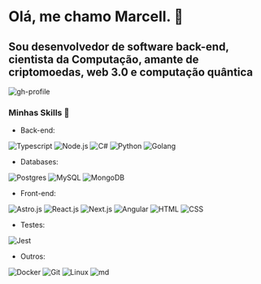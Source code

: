 # Olá, me chamo Marcell. 🧠

## Sou desenvolvedor de software back-end, cientista da Computação, amante de criptomoedas, web 3.0 e computação quântica

![gh-profile](https://github-profile-trophy.vercel.app/?username=marcelldac&theme=onestar&row=1&column=3&no-bg=true&margin-w=15&margin-h=15)

### Minhas Skills 🎯

- Back-end:

![Typescript](https://skillicons.dev/icons?i=ts)
![Node.js](https://skillicons.dev/icons?i=nodejs)
![C#](https://skillicons.dev/icons?i=c#)
![Python](https://skillicons.dev/icons?i=python)
![Golang](https://skillicons.dev/icons?i=golang)

- Databases:

![Postgres](https://skillicons.dev/icons?i=postgres)
![MySQL](https://skillicons.dev/icons?i=mysql)
![MongoDB](https://skillicons.dev/icons?i=mongodb)

- Front-end:

![Astro.js](https://skillicons.dev/icons?i=astro)
![React.js](https://skillicons.dev/icons?i=react)
![Next.js](https://skillicons.dev/icons?i=nextjs)
![Angular](https://skillicons.dev/icons?i=angular)
![HTML](https://skillicons.dev/icons?i=html)
![CSS](https://skillicons.dev/icons?i=css)

- Testes:
  
![Jest](https://skillicons.dev/icons?i=jest)

- Outros:

![Docker](https://skillicons.dev/icons?i=docker)
![Git](https://skillicons.dev/icons?i=git)
![Linux](https://skillicons.dev/icons?i=linux)
![md](https://skillicons.dev/icons?i=md)

